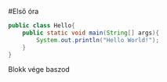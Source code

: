 #Első óra

```java
public class Hello{
    public static void main(String[] args){
        System.out.println("Hello World!");
    }
}
```
Blokk vége baszod
